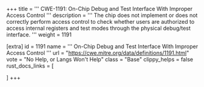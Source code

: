 +++
title = '''
CWE-1191: On-Chip Debug and Test Interface With Improper Access Control
'''
description	= '''
The chip does not implement or does not correctly perform access control to check whether users are authorized to access internal registers and test modes through the physical debug/test interface.
'''
weight = 1191

[extra]
id = 1191
name = '''
On-Chip Debug and Test Interface With Improper Access Control
'''
url = "https://cwe.mitre.org/data/definitions/1191.html"
vote = "No Help, or Langs Won't Help"
class = "Base"
clippy_helps = false
rust_docs_links = [
	
]
+++
